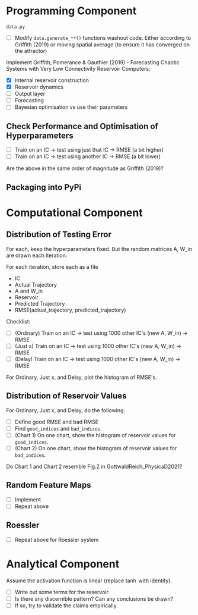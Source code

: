 # Programming Component
`data.py`
- [ ] Modify `data.generate_**()` functions washout code. Either according to 
Griffith (2019) or moving spatial average (to ensure it has converged on the
attractor)

Implement Griffith, Pomerance & Gauthier (2019) - Forecasting Chaotic Systems
with Very Low Connectivity Reservoir Computers:
- [x] Internal reservoir construction
- [x] Reservoir dynamics
- [ ] Output layer
- [ ] Forecasting
- [ ] Bayesian optimisation vs use their parameters

## Check Performance and Optimisation of Hyperparameters
- [ ] Train on an IC -> test using just that IC -> RMSE (a bit higher)
- [ ] Train on an IC -> test using another IC -> RMSE (a bit lower)

Are the above in the same order of magnitude as Griffith (2019)?

## Packaging into PyPi

# Computational Component

## Distribution of Testing Error
For each, keep the hyperparameters fixed. But the random matrices A, W_in are 
drawn each iteration. 

For each iteration, store each as a file
- IC
- Actual Trajectory
- A and W_in
- Reservoir
- Predicted Trajectory
- RMSE(actual_trajectory, predicted_trajectory)

Checklist:
- [ ] (Ordinary) Train on an IC -> test using 1000 other IC's (new A, W_in) -> RMSE
- [ ] (Just x) Train on an IC -> test using 1000 other IC's (new A, W_in) -> RMSE
- [ ] (Delay) Train on an IC -> test using 1000 other IC's (new A, W_in) -> RMSE

For Ordinary, Just x, and Delay, plot the histogram of RMSE's. 

## Distribution of Reservoir Values
For Ordinary, Just x, and Delay, do the following:
- [ ] Define good RMSE and bad RMSE
- [ ] Find `good_indices` and `bad_indices`.
- [ ] (Chart 1) On one chart, show the histogram of reservoir values for 
`good_indices`.
- [ ] (Chart 2) On one chart, show the histogram of reservoir values for 
`bad_indices`.

Do Chart 1 and Chart 2 resemble Fig.2 in GottwaldReich_PhysicaD2021?

## Random Feature Maps
- [ ] Implement
- [ ] Repeat above

## Roessler
- [ ] Repeat above for Roessler system

# Analytical Component
Assume the activation function is linear (replace $\tanh$ with identity). 
- [ ] Write out some terms for the reservoir.
- [ ] Is there any discernible pattern? Can any conclusions be drawn?
- [ ] If so, try to validate the claims empirically. 